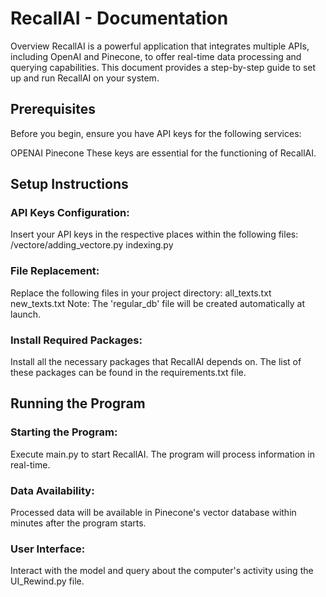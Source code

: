 # RecallAI - Documentation
Overview
RecallAI is a powerful application that integrates multiple APIs, including OpenAI and Pinecone, to offer real-time data processing and querying capabilities. This document provides a step-by-step guide to set up and run RecallAI on your system.

## Prerequisites
Before you begin, ensure you have API keys for the following services:

OPENAI
Pinecone
These keys are essential for the functioning of RecallAI.

## Setup Instructions
### API Keys Configuration:

Insert your API keys in the respective places within the following files:
/vectore/adding_vectore.py
indexing.py
### File Replacement:

Replace the following files in your project directory:
all_texts.txt
new_texts.txt
Note: The 'regular_db' file will be created automatically at launch.
### Install Required Packages:

Install all the necessary packages that RecallAI depends on. The list of these packages can be found in the requirements.txt file.
## Running the Program
### Starting the Program:

Execute main.py to start RecallAI.
The program will process information in real-time.
### Data Availability:

Processed data will be available in Pinecone's vector database within minutes after the program starts.
### User Interface:

Interact with the model and query about the computer's activity using the UI_Rewind.py file.
